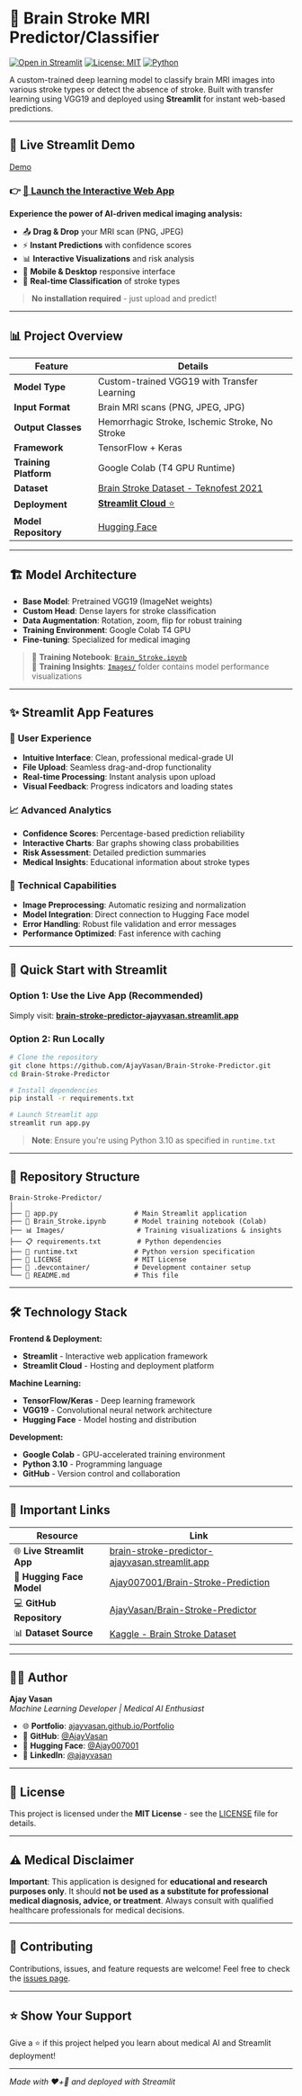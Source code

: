 # 🧠 Brain Stroke MRI Predictor/Classifier

[![Open in Streamlit](https://static.streamlit.io/badges/streamlit_badge_black_white.svg)](https://brain-stroke-predictor-ajayvasan.streamlit.app/)
[![License: MIT](https://img.shields.io/badge/License-MIT-yellow.svg)](LICENSE)
[![Python](https://img.shields.io/badge/python-3.10-blue.svg)](https://www.python.org/downloads/)

A custom-trained deep learning model to classify brain MRI images into various stroke types or detect the absence of stroke. Built with transfer learning using VGG19 and deployed using **Streamlit** for instant web-based predictions.

---

## 🌟 **Live Streamlit Demo**
[Demo](Images/Images/Streamlit_Demo.png)

### 👉 **[🚀 Launch the Interactive Web App](https://brain-stroke-predictor-ajayvasan.streamlit.app/)**

**Experience the power of AI-driven medical imaging analysis:**
- 📤 **Drag & Drop** your MRI scan (PNG, JPEG)
- ⚡ **Instant Predictions** with confidence scores
- 📊 **Interactive Visualizations** and risk analysis
- 📱 **Mobile & Desktop** responsive interface
- 🎯 **Real-time Classification** of stroke types

> **No installation required** - just upload and predict!

---

## 📊 Project Overview

| Feature              | Details |
|----------------------|---------|
| **Model Type**       | Custom-trained VGG19 with Transfer Learning |
| **Input Format**     | Brain MRI scans (PNG, JPEG, JPG) |
| **Output Classes**   | Hemorrhagic Stroke, Ischemic Stroke, No Stroke |
| **Framework**        | TensorFlow + Keras |
| **Training Platform** | Google Colab (T4 GPU Runtime) |
| **Dataset**          | [Brain Stroke Dataset - Teknofest 2021](https://www.kaggle.com/datasets/shuvokumarbasakbd/brain-stroke-dataset-colorized-teknofest-2021) |
| **Deployment**       | [**Streamlit Cloud** ⭐](https://brain-stroke-predictor-ajayvasan.streamlit.app/) |
| **Model Repository** | [Hugging Face](https://huggingface.co/Ajay007001/Brain-Stroke-Prediction) |

---

## 🏗️ Model Architecture

- **Base Model**: Pretrained VGG19 (ImageNet weights)
- **Custom Head**: Dense layers for stroke classification
- **Data Augmentation**: Rotation, zoom, flip for robust training
- **Training Environment**: Google Colab T4 GPU
- **Fine-tuning**: Specialized for medical imaging

> 📓 **Training Notebook**: [`Brain_Stroke.ipynb`](./Brain_Stroke.ipynb)  
> 📸 **Training Insights**: [`Images/`](./Images) folder contains model performance visualizations

---

## ✨ **Streamlit App Features**

### 🎨 **User Experience**
- **Intuitive Interface**: Clean, professional medical-grade UI
- **File Upload**: Seamless drag-and-drop functionality  
- **Real-time Processing**: Instant analysis upon upload
- **Visual Feedback**: Progress indicators and loading states

### 📈 **Advanced Analytics**
- **Confidence Scores**: Percentage-based prediction reliability
- **Interactive Charts**: Bar graphs showing class probabilities
- **Risk Assessment**: Detailed prediction summaries
- **Medical Insights**: Educational information about stroke types

### 🔧 **Technical Capabilities**
- **Image Preprocessing**: Automatic resizing and normalization
- **Model Integration**: Direct connection to Hugging Face model
- **Error Handling**: Robust file validation and error messages
- **Performance Optimized**: Fast inference with caching

---

## 🚀 **Quick Start with Streamlit**

### Option 1: Use the Live App (Recommended)
Simply visit: **[brain-stroke-predictor-ajayvasan.streamlit.app](https://brain-stroke-predictor-ajayvasan.streamlit.app/)**

### Option 2: Run Locally
```bash
# Clone the repository
git clone https://github.com/AjayVasan/Brain-Stroke-Predictor.git
cd Brain-Stroke-Predictor

# Install dependencies
pip install -r requirements.txt

# Launch Streamlit app
streamlit run app.py
```

> **Note**: Ensure you're using Python 3.10 as specified in `runtime.txt`

---

## 📁 Repository Structure

```
Brain-Stroke-Predictor/
│
├── 🚀 app.py                   # Main Streamlit application
├── 📓 Brain_Stroke.ipynb       # Model training notebook (Colab)
├── 📊 Images/                  # Training visualizations & insights
├── 📋 requirements.txt         # Python dependencies
├── 🐍 runtime.txt              # Python version specification
├── 📄 LICENSE                  # MIT License
├── 🐳 .devcontainer/           # Development container setup
└── 📖 README.md                # This file
```

---

## 🛠️ Technology Stack

**Frontend & Deployment:**
- **Streamlit** - Interactive web application framework
- **Streamlit Cloud** - Hosting and deployment platform

**Machine Learning:**
- **TensorFlow/Keras** - Deep learning framework
- **VGG19** - Convolutional neural network architecture
- **Hugging Face** - Model hosting and distribution

**Development:**
- **Google Colab** - GPU-accelerated training environment
- **Python 3.10** - Programming language
- **GitHub** - Version control and collaboration

---

## 🔗 Important Links

| Resource | Link |
|----------|------|
| 🌐 **Live Streamlit App** | [brain-stroke-predictor-ajayvasan.streamlit.app](https://brain-stroke-predictor-ajayvasan.streamlit.app/) |
| 🤗 **Hugging Face Model** | [Ajay007001/Brain-Stroke-Prediction](https://huggingface.co/Ajay007001/Brain-Stroke-Prediction) |
| 💻 **GitHub Repository** | [AjayVasan/Brain-Stroke-Predictor](https://github.com/AjayVasan/Brain-Stroke-Predictor) |
| 📊 **Dataset Source** | [Kaggle - Brain Stroke Dataset](https://www.kaggle.com/datasets/shuvokumarbasakbd/brain-stroke-dataset-colorized-teknofest-2021) |

---

## 🧑‍💻 Author

**Ajay Vasan**  
*Machine Learning Developer | Medical AI Enthusiast*

- 🌐 **Portfolio**: [ajayvasan.github.io/Portfolio](https://ajayvasan.github.io/Portfolio)
- 💼 **GitHub**: [@AjayVasan](https://github.com/AjayVasan)
- 🤗 **Hugging Face**: [@Ajay007001](https://huggingface.co/Ajay007001)
- 💼 **LinkedIn**: [@ajayvasan](https://www.linkedin.com/in/ajay-vasan)
---

## 📜 License

This project is licensed under the **MIT License** - see the [LICENSE](LICENSE) file for details.

---

## ⚠️ Medical Disclaimer

**Important**: This application is designed for **educational and research purposes only**. It should **not be used as a substitute for professional medical diagnosis, advice, or treatment**. Always consult with qualified healthcare professionals for medical decisions.

---

## 🤝 Contributing

Contributions, issues, and feature requests are welcome! Feel free to check the [issues page](https://github.com/AjayVasan/Brain-Stroke-Predictor/issues).

---

## ⭐ Show Your Support

Give a ⭐ if this project helped you learn about medical AI and Streamlit deployment!

---

*Made with ❤️+🧠 and deployed with Streamlit*
